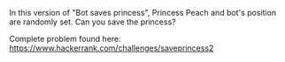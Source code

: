 In this version of "Bot saves princess", Princess Peach and bot's position are randomly set. Can you save the princess?

Complete problem found here: https://www.hackerrank.com/challenges/saveprincess2
